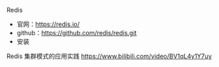 Redis

- 官网：https://redis.io/
- github：https://github.com/redis/redis.git
- 安装

Redis 集群模式的应用实践 https://www.bilibili.com/video/BV1qL4y1Y7uy

